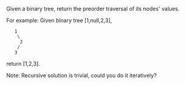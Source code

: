 Given a binary tree, return the preorder traversal of its nodes' values.

For example:
Given binary tree [1,null,2,3],
```
   1
    \
     2
    /
   3
```
return [1,2,3].

Note: Recursive solution is trivial, could you do it iteratively?